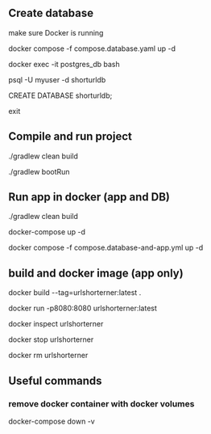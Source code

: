 ## Create database

make sure Docker is running

docker compose -f compose.database.yaml up -d

docker exec -it postgres_db bash

psql -U myuser -d shorturldb

CREATE DATABASE shorturldb;

exit

## Compile and run project

./gradlew clean build

./gradlew bootRun

## Run app in docker (app and DB)

./gradlew clean build

docker-compose up -d

docker compose -f compose.database-and-app.yml up -d

## build and docker image (app only)

docker build --tag=urlshorterner:latest .

docker run -p8080:8080 urlshorterner:latest

docker inspect urlshorterner

docker stop urlshorterner

docker rm urlshorterner

## Useful commands

### remove docker container with docker volumes

docker-compose down -v
